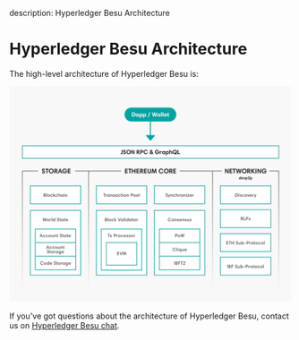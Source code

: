 description: Hyperledger Besu Architecture 
<!--- END of page meta data -->

# Hyperledger Besu Architecture

The high-level architecture of Hyperledger Besu is: 

![Architecture](../images/Architecture.png)

If you've got questions about the architecture of Hyperledger Besu, 
contact us on [Hyperledger Besu chat](https://chat.hyperledger.org/channel/besu). 